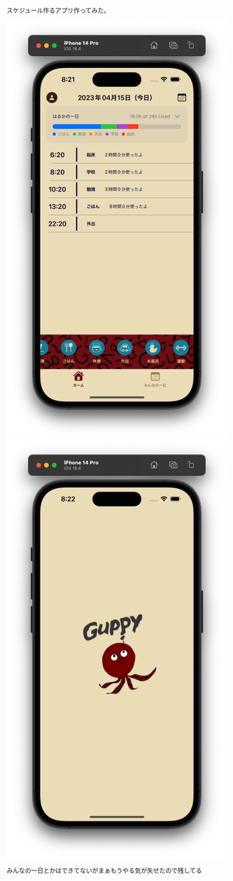 スケジュール作るアプリ作ってみた。

![home](image/home.png)
![splash](image/splash.png)

みんなの一日とかはできてないがまぁもうやる気が失せたので残してる
